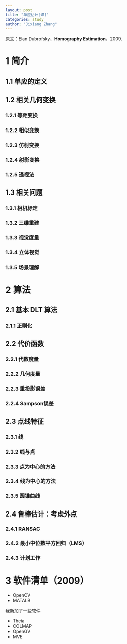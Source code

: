 ```yaml
---
layout: post
title: "单应估计[译]"
categories: study
author: "Jixiang Zhang"
---
```


原文：Elan Dubrofsky，**Homography Estimation**，2009.

# 1 简介
## 1.1 单应的定义
## 1.2 相关几何变换
### 1.2.1 等距变换
### 1.2.2 相似变换
### 1.2.3 仿射变换
### 1.2.4 射影变换
### 1.2.5 透视法
## 1.3 相关问题
### 1.3.1 相机标定
### 1.3.2 三维重建
### 1.3.3 视觉度量
### 1.3.4 立体视觉
### 1.3.5 场景理解

# 2 算法
## 2.1 基本 DLT 算法
### 2.1.1 正则化
## 2.2 代价函数
### 2.2.1 代数度量
### 2.2.2 几何度量
### 2.2.3 重投影误差
### 2.2.4 Sampson误差
## 2.3 点线特征
### 2.3.1 线
### 2.3.2 线与点
### 2.3.3 点为中心的方法
### 2.3.4 线为中心的方法
### 2.3.5 圆锥曲线
## 2.4 鲁棒估计：考虑外点
### 2.4.1 RANSAC
### 2.4.2 最小中位数平方回归（LMS）
### 2.4.3 计划工作

# 3 软件清单（2009）

- OpenCV
- MATALB

我新加了一些软件

- Theia
- COLMAP
- OpenGV
- MVE